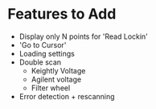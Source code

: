 # Features to Add
- Display only N points for 'Read Lockin' 
- 'Go to Cursor'
- Loading settings
- Double scan
    - Keightly Voltage
    - Agilent voltage
    - Filter wheel
- Error detection + rescanning  